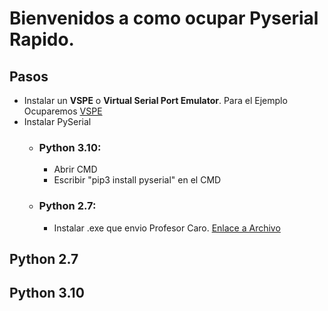 # Bienvenidos a como ocupar Pyserial Rapido.

## Pasos 
   - Instalar un **VSPE** o **Virtual Serial Port Emulator**. Para el Ejemplo Ocuparemos [VSPE](https://www.virtual-serial-port.org/articles/top-6-virtual-com-port-apps/)
   - Instalar PySerial
     - ### Python 3.10: 
        - Abrir CMD 
        - Escribir "pip3 install pyserial" en el CMD
    
     
      
     - ### Python 2.7:
         - Instalar .exe que envio Profesor Caro. [Enlace a Archivo]()

## Python 2.7 






## Python 3.10

